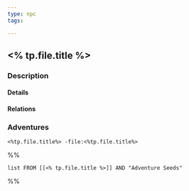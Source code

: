 ```yaml
---
type: npc
tags:

---
```


## <% tp.file.title %>

### Description


#### Details

#### Relations


### Adventures
```query
<%tp.file.title%> -file:<%tp.file.title%>
```

%%
```dataview
list FROM [[<% tp.file.title %>]] AND "Adventure Seeds"
```
%%